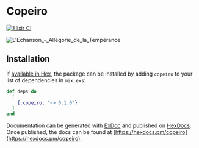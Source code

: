# Copeiro
[![Elixir CI](https://github.com/fbeline/copeiro/actions/workflows/elixir.yml/badge.svg?branch=master)](https://github.com/fbeline/copeiro/actions/workflows/elixir.yml)

![L'Echanson_-_Allégorie_de_la_Tempérance](https://user-images.githubusercontent.com/5730881/115628971-d929dd80-a2d7-11eb-89d7-dade63df0c6d.JPG)


## Installation

If [available in Hex](https://hex.pm/docs/publish), the package can be installed
by adding `copeiro` to your list of dependencies in `mix.exs`:

```elixir
def deps do
  [
    {:copeiro, "~> 0.1.0"}
  ]
end
```

Documentation can be generated with [ExDoc](https://github.com/elixir-lang/ex_doc)
and published on [HexDocs](https://hexdocs.pm). Once published, the docs can
be found at [https://hexdocs.pm/copeiro](https://hexdocs.pm/copeiro).

